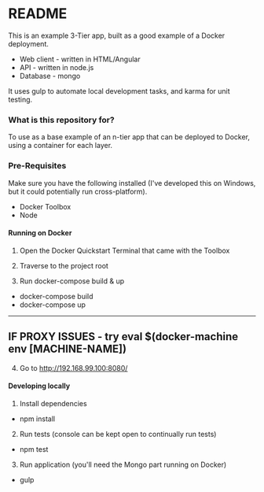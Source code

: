 # README #

This is an example 3-Tier app, built as a good example of a Docker deployment.

* Web client - written in HTML/Angular
* API - written in node.js
* Database - mongo

It uses gulp to automate local development tasks, and karma for unit testing.

### What is this repository for? ###

To use as a base example of an n-tier app that can be deployed to Docker, using a container for each layer.

### Pre-Requisites ###

Make sure you have the following installed (I've developed this on Windows, but it could potentially run cross-platform).

* Docker Toolbox
* Node

#### Running on Docker ####

1) Open the Docker Quickstart Terminal that came with the Toolbox

2) Traverse to the project root

3) Run docker-compose build & up

* docker-compose build
* docker-compose up

----------
IF PROXY ISSUES - try
eval $(docker-machine env [MACHINE-NAME])
----------

4) Go to http://192.168.99.100:8080/

#### Developing locally ####

1) Install dependencies

* npm install

2) Run tests (console can be kept open to continually run tests)

* npm test

3) Run application (you'll need the Mongo part running on Docker)

* gulp